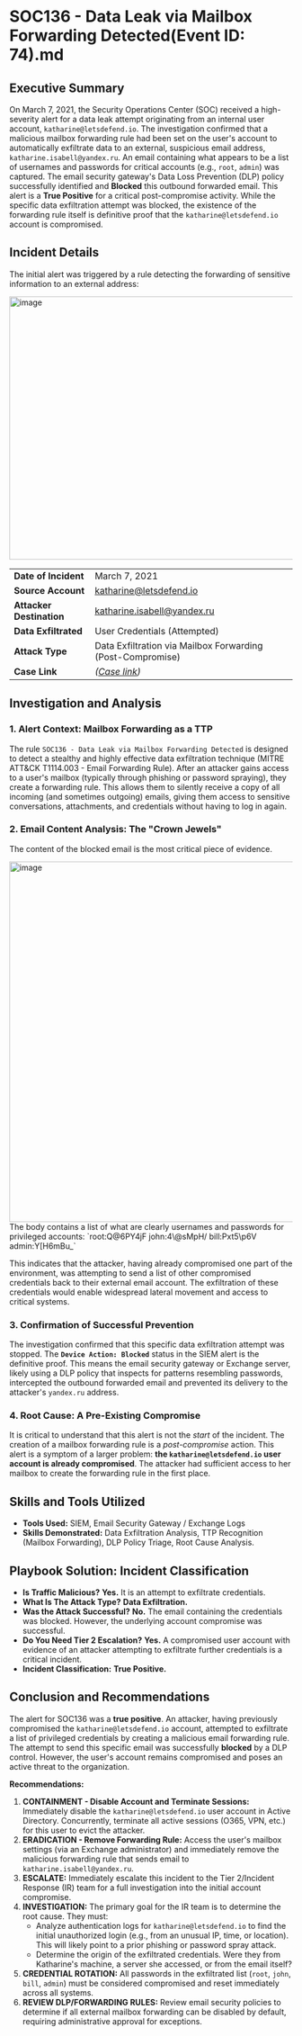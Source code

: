 # 	SOC136 - Data Leak via Mailbox Forwarding Detected(Event ID: 74).md
## Executive Summary

On March 7, 2021, the Security Operations Center (SOC) received a high-severity alert for a data leak attempt originating from an internal user account, `katharine@letsdefend.io`. The investigation confirmed that a malicious mailbox forwarding rule had been set on the user's account to automatically exfiltrate data to an external, suspicious email address, `katharine.isabell@yandex.ru`. An email containing what appears to be a list of usernames and passwords for critical accounts (e.g., `root`, `admin`) was captured. The email security gateway's Data Loss Prevention (DLP) policy successfully identified and **Blocked** this outbound forwarded email. This alert is a **True Positive** for a critical post-compromise activity. While the specific data exfiltration attempt was blocked, the existence of the forwarding rule itself is definitive proof that the `katharine@letsdefend.io` account is compromised.

## Incident Details

The initial alert was triggered by a rule detecting the forwarding of sensitive information to an external address:

<img width="1465" height="468" alt="image" src="https://github.com/user-attachments/assets/f4369524-71fc-43cf-9297-d67538599f43" />

| | |
| :--- | :--- |
| **Date of Incident**| March 7, 2021 |
| **Source Account**| katharine@letsdefend.io |
| **Attacker Destination**| katharine.isabell@yandex.ru |
| **Data Exfiltrated**| User Credentials (Attempted) |
| **Attack Type**| Data Exfiltration via Mailbox Forwarding (Post-Compromise) |
| **Case Link**| *([Case link](https://app.letsdefend.io/case-management/casedetail/sohankanna/74))* |

## Investigation and Analysis

### 1. Alert Context: Mailbox Forwarding as a TTP

The rule `SOC136 - Data Leak via Mailbox Forwarding Detected` is designed to detect a stealthy and highly effective data exfiltration technique (MITRE ATT&CK T1114.003 - Email Forwarding Rule). After an attacker gains access to a user's mailbox (typically through phishing or password spraying), they create a forwarding rule. This allows them to silently receive a copy of all incoming (and sometimes outgoing) emails, giving them access to sensitive conversations, attachments, and credentials without having to log in again.

### 2. Email Content Analysis: The "Crown Jewels"

The content of the blocked email is the most critical piece of evidence.

<img width="1493" height="641" alt="image" src="https://github.com/user-attachments/assets/2a044ad0-1b63-416f-b208-cd2906146459" />
The body contains a list of what are clearly usernames and passwords for privileged accounts:
`root:Q@6PY4jF john:4\@sMpH/ bill:Pxt5\p6V admin:Y[H6mBu_`

This indicates that the attacker, having already compromised one part of the environment, was attempting to send a list of other compromised credentials back to their external email account. The exfiltration of these credentials would enable widespread lateral movement and access to critical systems.

### 3. Confirmation of Successful Prevention

The investigation confirmed that this specific data exfiltration attempt was stopped. The **`Device Action: Blocked`** status in the SIEM alert is the definitive proof. This means the email security gateway or Exchange server, likely using a DLP policy that inspects for patterns resembling passwords, intercepted the outbound forwarded email and prevented its delivery to the attacker's `yandex.ru` address.

### 4. Root Cause: A Pre-Existing Compromise

It is critical to understand that this alert is not the *start* of the incident. The creation of a mailbox forwarding rule is a *post-compromise* action. This alert is a symptom of a larger problem: **the `katharine@letsdefend.io` user account is already compromised**. The attacker had sufficient access to her mailbox to create the forwarding rule in the first place.

## Skills and Tools Utilized

*   **Tools Used:** SIEM, Email Security Gateway / Exchange Logs
*   **Skills Demonstrated:** Data Exfiltration Analysis, TTP Recognition (Mailbox Forwarding), DLP Policy Triage, Root Cause Analysis.

## Playbook Solution: Incident Classification

*   **Is Traffic Malicious?** **Yes.** It is an attempt to exfiltrate credentials.
*   **What Is The Attack Type?** **Data Exfiltration.**
*   **Was the Attack Successful?** **No.** The email containing the credentials was blocked. However, the underlying account compromise was successful.
*   **Do You Need Tier 2 Escalation?** **Yes.** A compromised user account with evidence of an attacker attempting to exfiltrate further credentials is a critical incident.
*   **Incident Classification:** **True Positive.**

## Conclusion and Recommendations

The alert for SOC136 was a **true positive**. An attacker, having previously compromised the `katharine@letsdefend.io` account, attempted to exfiltrate a list of privileged credentials by creating a malicious email forwarding rule. The attempt to send this specific email was successfully **blocked** by a DLP control. However, the user's account remains compromised and poses an active threat to the organization.

**Recommendations:**

1.  **CONTAINMENT - Disable Account and Terminate Sessions:** Immediately disable the `katharine@letsdefend.io` user account in Active Directory. Concurrently, terminate all active sessions (O365, VPN, etc.) for this user to evict the attacker.
2.  **ERADICATION - Remove Forwarding Rule:** Access the user's mailbox settings (via an Exchange administrator) and immediately remove the malicious forwarding rule that sends email to `katharine.isabell@yandex.ru`.
3.  **ESCALATE:** Immediately escalate this incident to the Tier 2/Incident Response (IR) team for a full investigation into the initial account compromise.
4.  **INVESTIGATION:** The primary goal for the IR team is to determine the root cause. They must:
    *   Analyze authentication logs for `katharine@letsdefend.io` to find the initial unauthorized login (e.g., from an unusual IP, time, or location). This will likely point to a prior phishing or password spray attack.
    *   Determine the origin of the exfiltrated credentials. Were they from Katharine's machine, a server she accessed, or from the email itself?
5.  **CREDENTIAL ROTATION:** All passwords in the exfiltrated list (`root`, `john`, `bill`, `admin`) must be considered compromised and reset immediately across all systems.
6.  **REVIEW DLP/FORWARDING RULES:** Review email security policies to determine if all external mailbox forwarding can be disabled by default, requiring administrative approval for exceptions.
